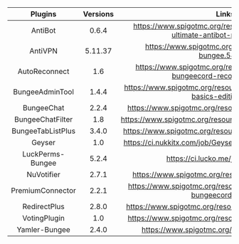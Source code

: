 |        Plugins         |        Versions       |                                                Links                                               |
| :--------------------: | :-------------------: | :------------------------------------------------------------------------------------------------: |
|        AntiBot         |          0.6.4        | https://www.spigotmc.org/resources/2ls-antibot-the-ultimate-antibot-plugin.62847/ |
|        AntiVPN         |         5.11.37       | https://www.spigotmc.org/resources/anti-vpn-bungee.58716/ |
|     AutoReconnect      |           1.6         | https://www.spigotmc.org/resources/autoreconnect-bungeecord-reconnect.62729/ |
|    BungeeAdminTool     |          1.4.4        | https://www.spigotmc.org/resources/bungee-admin-tools-basics-edition.444/ |
|      BungeeChat        |          2.2.4        | https://www.spigotmc.org/resources/bungee-chat.12592 |
|   BungeeChatFilter     |           1.8         | https://www.spigotmc.org/resources/bungeechatfilter.20596/ |
|   BungeeTabListPlus    |          3.4.0        | https://www.spigotmc.org/resources/bungeetablistplus.313/ |
|        Geyser          |           1.0         | https://ci.nukkitx.com/job/GeyserMC/job/Geyser/job/master/ |
|   LuckPerms-Bungee     |          5.2.4       | https://ci.lucko.me/job/LuckPerms/ |
|       NuVotifier       |          2.7.1        | https://www.spigotmc.org/resources/nuvotifier.13449/ |
|   PremiumConnector     |          2.2.1        | https://www.spigotmc.org/resources/premiumconnector-bungeecord.20957/ |
|      RedirectPlus      |          2.8.0        | https://www.spigotmc.org/resources/redirect-plus.51975/ |
|      VotingPlugin      |           1.0         | https://www.spigotmc.org/resources/votingplugin.15358/ |
|     Yamler-Bungee      |          2.4.0        | https://www.spigotmc.org/resources/yamler.315/ |
